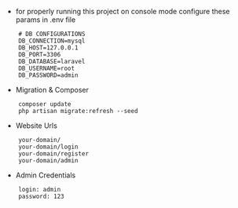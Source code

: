 *  for properly running this project on console mode configure these params in .env file
```dotenv
    # DB CONFIGURATIONS
    DB_CONNECTION=mysql
    DB_HOST=127.0.0.1
    DB_PORT=3306
    DB_DATABASE=laravel
    DB_USERNAME=root
    DB_PASSWORD=admin
```  

* Migration & Composer
```info
    composer update
    php artisan migrate:refresh --seed
```

* Website Urls
```info
    your-domain/
    your-domain/login
    your-domain/register
    your-domain/admin
```

* Admin Credentials
```info
    login: admin
    password: 123
```
